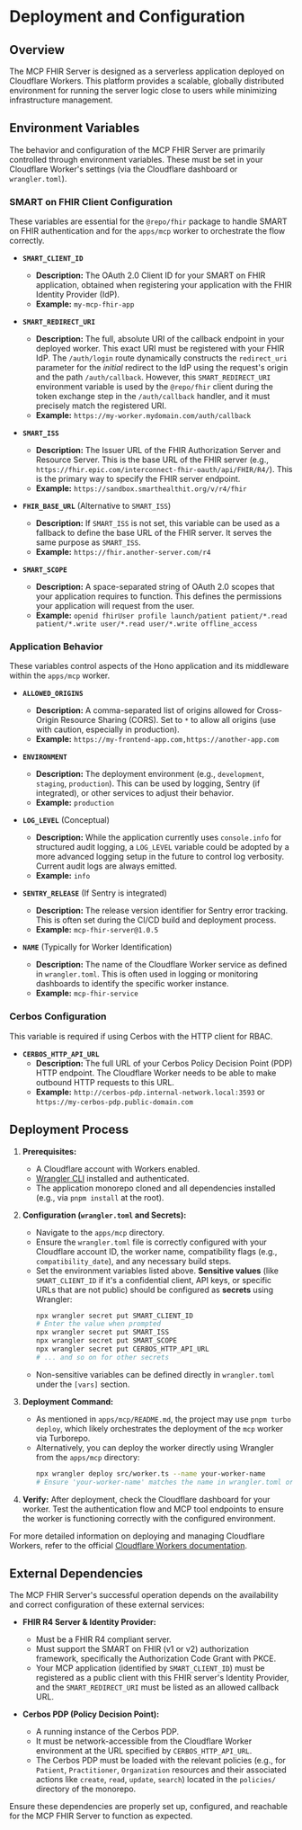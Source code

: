 # Deployment and Configuration

## Overview

The MCP FHIR Server is designed as a serverless application deployed on Cloudflare Workers. This platform provides a scalable, globally distributed environment for running the server logic close to users while minimizing infrastructure management.

## Environment Variables

The behavior and configuration of the MCP FHIR Server are primarily controlled through environment variables. These must be set in your Cloudflare Worker's settings (via the Cloudflare dashboard or `wrangler.toml`).

### SMART on FHIR Client Configuration
These variables are essential for the `@repo/fhir` package to handle SMART on FHIR authentication and for the `apps/mcp` worker to orchestrate the flow correctly.

*   **`SMART_CLIENT_ID`**
    *   **Description:** The OAuth 2.0 Client ID for your SMART on FHIR application, obtained when registering your application with the FHIR Identity Provider (IdP).
    *   **Example:** `my-mcp-fhir-app`

*   **`SMART_REDIRECT_URI`**
    *   **Description:** The full, absolute URI of the callback endpoint in your deployed worker. This exact URI must be registered with your FHIR IdP. The `/auth/login` route dynamically constructs the `redirect_uri` parameter for the *initial* redirect to the IdP using the request's origin and the path `/auth/callback`. However, this `SMART_REDIRECT_URI` environment variable is used by the `@repo/fhir` client during the token exchange step in the `/auth/callback` handler, and it must precisely match the registered URI.
    *   **Example:** `https://my-worker.mydomain.com/auth/callback`

*   **`SMART_ISS`**
    *   **Description:** The Issuer URL of the FHIR Authorization Server and Resource Server. This is the base URL of the FHIR server (e.g., `https://fhir.epic.com/interconnect-fhir-oauth/api/FHIR/R4/`). This is the primary way to specify the FHIR server endpoint.
    *   **Example:** `https://sandbox.smarthealthit.org/v/r4/fhir`

*   **`FHIR_BASE_URL`** (Alternative to `SMART_ISS`)
    *   **Description:** If `SMART_ISS` is not set, this variable can be used as a fallback to define the base URL of the FHIR server. It serves the same purpose as `SMART_ISS`.
    *   **Example:** `https://fhir.another-server.com/r4`

*   **`SMART_SCOPE`**
    *   **Description:** A space-separated string of OAuth 2.0 scopes that your application requires to function. This defines the permissions your application will request from the user.
    *   **Example:** `openid fhirUser profile launch/patient patient/*.read patient/*.write user/*.read user/*.write offline_access`

### Application Behavior
These variables control aspects of the Hono application and its middleware within the `apps/mcp` worker.

*   **`ALLOWED_ORIGINS`**
    *   **Description:** A comma-separated list of origins allowed for Cross-Origin Resource Sharing (CORS). Set to `*` to allow all origins (use with caution, especially in production).
    *   **Example:** `https://my-frontend-app.com,https://another-app.com`

*   **`ENVIRONMENT`**
    *   **Description:** The deployment environment (e.g., `development`, `staging`, `production`). This can be used by logging, Sentry (if integrated), or other services to adjust their behavior.
    *   **Example:** `production`

*   **`LOG_LEVEL`** (Conceptual)
    *   **Description:** While the application currently uses `console.info` for structured audit logging, a `LOG_LEVEL` variable could be adopted by a more advanced logging setup in the future to control log verbosity. Current audit logs are always emitted.
    *   **Example:** `info`

*   **`SENTRY_RELEASE`** (If Sentry is integrated)
    *   **Description:** The release version identifier for Sentry error tracking. This is often set during the CI/CD build and deployment process.
    *   **Example:** `mcp-fhir-server@1.0.5`

*   **`NAME`** (Typically for Worker Identification)
    *   **Description:** The name of the Cloudflare Worker service as defined in `wrangler.toml`. This is often used in logging or monitoring dashboards to identify the specific worker instance.
    *   **Example:** `mcp-fhir-service`

### Cerbos Configuration
This variable is required if using Cerbos with the HTTP client for RBAC.

*   **`CERBOS_HTTP_API_URL`**
    *   **Description:** The full URL of your Cerbos Policy Decision Point (PDP) HTTP endpoint. The Cloudflare Worker needs to be able to make outbound HTTP requests to this URL.
    *   **Example:** `http://cerbos-pdp.internal-network.local:3593` or `https://my-cerbos-pdp.public-domain.com`

## Deployment Process

1.  **Prerequisites:**
    *   A Cloudflare account with Workers enabled.
    *   [Wrangler CLI](https://developers.cloudflare.com/workers/wrangler/get-started/) installed and authenticated.
    *   The application monorepo cloned and all dependencies installed (e.g., via `pnpm install` at the root).

2.  **Configuration (`wrangler.toml` and Secrets):**
    *   Navigate to the `apps/mcp` directory.
    *   Ensure the `wrangler.toml` file is correctly configured with your Cloudflare account ID, the worker name, compatibility flags (e.g., `compatibility_date`), and any necessary build steps.
    *   Set the environment variables listed above. **Sensitive values** (like `SMART_CLIENT_ID` if it's a confidential client, API keys, or specific URLs that are not public) should be configured as **secrets** using Wrangler:
        ```bash
        npx wrangler secret put SMART_CLIENT_ID
        # Enter the value when prompted
        npx wrangler secret put SMART_ISS
        npx wrangler secret put SMART_SCOPE
        npx wrangler secret put CERBOS_HTTP_API_URL
        # ... and so on for other secrets
        ```
    *   Non-sensitive variables can be defined directly in `wrangler.toml` under the `[vars]` section.

3.  **Deployment Command:**
    *   As mentioned in `apps/mcp/README.md`, the project may use `pnpm turbo deploy`, which likely orchestrates the deployment of the `mcp` worker via Turborepo.
    *   Alternatively, you can deploy the worker directly using Wrangler from the `apps/mcp` directory:
        ```bash
        npx wrangler deploy src/worker.ts --name your-worker-name
        # Ensure 'your-worker-name' matches the name in wrangler.toml or your desired deployment name.
        ```

4.  **Verify:** After deployment, check the Cloudflare dashboard for your worker. Test the authentication flow and MCP tool endpoints to ensure the worker is functioning correctly with the configured environment.

For more detailed information on deploying and managing Cloudflare Workers, refer to the official [Cloudflare Workers documentation](https://developers.cloudflare.com/workers/).

## External Dependencies

The MCP FHIR Server's successful operation depends on the availability and correct configuration of these external services:

*   **FHIR R4 Server & Identity Provider:**
    *   Must be a FHIR R4 compliant server.
    *   Must support the SMART on FHIR (v1 or v2) authorization framework, specifically the Authorization Code Grant with PKCE.
    *   Your MCP application (identified by `SMART_CLIENT_ID`) must be registered as a public client with this FHIR server's Identity Provider, and the `SMART_REDIRECT_URI` must be listed as an allowed callback URL.

*   **Cerbos PDP (Policy Decision Point):**
    *   A running instance of the Cerbos PDP.
    *   It must be network-accessible from the Cloudflare Worker environment at the URL specified by `CERBOS_HTTP_API_URL`.
    *   The Cerbos PDP must be loaded with the relevant policies (e.g., for `Patient`, `Practitioner`, `Organization` resources and their associated actions like `create`, `read`, `update`, `search`) located in the `policies/` directory of the monorepo.

Ensure these dependencies are properly set up, configured, and reachable for the MCP FHIR Server to function as expected.
